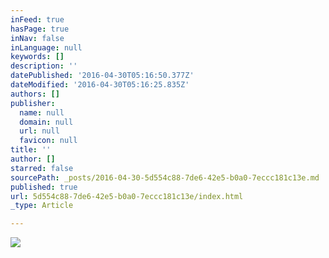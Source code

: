 ```yaml
---
inFeed: true
hasPage: true
inNav: false
inLanguage: null
keywords: []
description: ''
datePublished: '2016-04-30T05:16:50.377Z'
dateModified: '2016-04-30T05:16:25.835Z'
authors: []
publisher:
  name: null
  domain: null
  url: null
  favicon: null
title: ''
author: []
starred: false
sourcePath: _posts/2016-04-30-5d554c88-7de6-42e5-b0a0-7eccc181c13e.md
published: true
url: 5d554c88-7de6-42e5-b0a0-7eccc181c13e/index.html
_type: Article

---
```

![](https://the-grid-user-content.s3-us-west-2.amazonaws.com/6a8367c7-b77c-46aa-803b-c6b60a972f60.jpg)